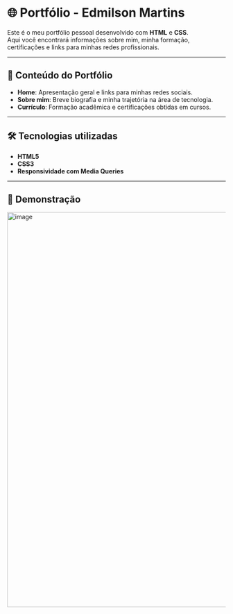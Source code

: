 # 🌐 Portfólio - Edmilson Martins

Este é o meu portfólio pessoal desenvolvido com **HTML** e **CSS**.  
Aqui você encontrará informações sobre mim, minha formação, certificações e links para minhas redes profissionais.

---

## 📑 Conteúdo do Portfólio

- **Home**: Apresentação geral e links para minhas redes sociais.  
- **Sobre mim**: Breve biografia e minha trajetória na área de tecnologia.  
- **Currículo**: Formação acadêmica e certificações obtidas em cursos.  

---

## 🛠️ Tecnologias utilizadas

- **HTML5**
- **CSS3**
- **Responsividade com Media Queries**

---

## 📸 Demonstração

<img width="1874" height="911" alt="image" src="https://github.com/user-attachments/assets/71fa5383-44a8-4521-8e3f-753439b832ca" />


